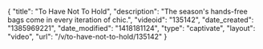 {
    "title": "To Have Not To Hold",
    "description": "The season's hands-free bags come in every iteration of chic.",
    "videoid": "135142",
    "date_created": "1385969221",
    "date_modified": "1418181124",
    "type": "captivate",
    "layout": "video",
    "url": "\/v\/to-have-not-to-hold\/135142"
}